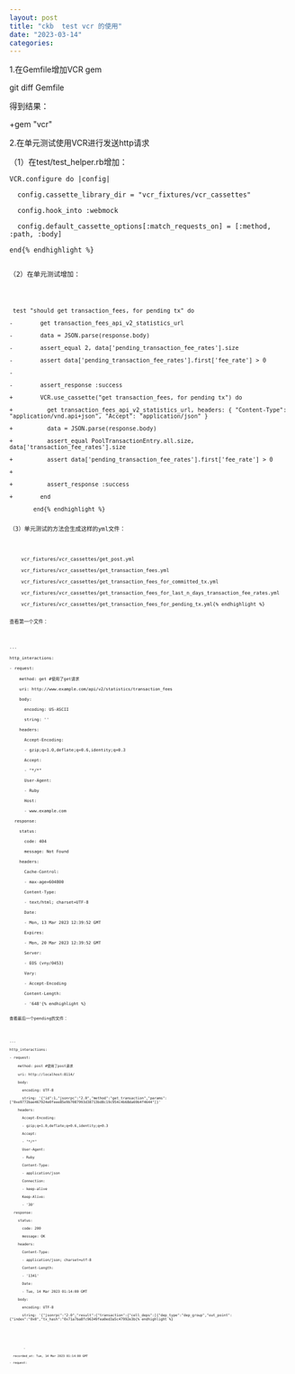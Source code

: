 ```yaml
---
layout: post
title: "ckb  test vcr 的使用"
date: "2023-03-14"
categories: 
---
```

<p>1.在Gemfile增加VCR gem</p>

<p>git diff Gemfile</p>

<p>得到结果：</p>

<p>+gem &quot;vcr&quot;</p>

<p>2.在单元测试使用VCR进行发送http请求</p>

<p>（1）在test/test_helper.rb增加：</p>

<pre>
<code>VCR.configure do |config|

&nbsp; config.cassette_library_dir = &quot;vcr_fixtures/vcr_cassettes&quot;

&nbsp; config.hook_into :webmock

&nbsp; config.default_cassette_options[:match_requests_on] = [:method, :path, :body]

end{% endhighlight %}

<p>（2）在单元测试增加：</p>

<pre>
<code>&nbsp;test &quot;should get transaction_fees, for pending tx&quot; do

-&nbsp;&nbsp;&nbsp;&nbsp;&nbsp;&nbsp;&nbsp; get transaction_fees_api_v2_statistics_url

-&nbsp;&nbsp;&nbsp;&nbsp;&nbsp;&nbsp;&nbsp; data = JSON.parse(response.body)

-&nbsp;&nbsp;&nbsp;&nbsp;&nbsp;&nbsp;&nbsp; assert_equal 2, data[&#39;pending_transaction_fee_rates&#39;].size

-&nbsp;&nbsp;&nbsp;&nbsp;&nbsp;&nbsp;&nbsp; assert data[&#39;pending_transaction_fee_rates&#39;].first[&#39;fee_rate&#39;] &gt; 0

-

-&nbsp;&nbsp;&nbsp;&nbsp;&nbsp;&nbsp;&nbsp; assert_response :success

+&nbsp;&nbsp;&nbsp;&nbsp;&nbsp;&nbsp;&nbsp; VCR.use_cassette(&quot;get transaction_fees, for pending tx&quot;) do

+&nbsp;&nbsp;&nbsp;&nbsp;&nbsp;&nbsp;&nbsp;&nbsp;&nbsp; get transaction_fees_api_v2_statistics_url, headers: { &quot;Content-Type&quot;: &quot;application/vnd.api+json&quot;, &quot;Accept&quot;: &quot;application/json&quot; }

+&nbsp;&nbsp;&nbsp;&nbsp;&nbsp;&nbsp;&nbsp;&nbsp;&nbsp; data = JSON.parse(response.body)

+&nbsp;&nbsp;&nbsp;&nbsp;&nbsp;&nbsp;&nbsp;&nbsp;&nbsp; assert_equal PoolTransactionEntry.all.size, data[&#39;transaction_fee_rates&#39;].size

+&nbsp;&nbsp;&nbsp;&nbsp;&nbsp;&nbsp;&nbsp;&nbsp;&nbsp; assert data[&#39;pending_transaction_fee_rates&#39;].first[&#39;fee_rate&#39;] &gt; 0

+

+&nbsp;&nbsp;&nbsp;&nbsp;&nbsp;&nbsp;&nbsp;&nbsp;&nbsp; assert_response :success

+&nbsp;&nbsp;&nbsp;&nbsp;&nbsp;&nbsp;&nbsp; end

&nbsp;&nbsp;&nbsp;&nbsp;&nbsp;&nbsp; end{% endhighlight %}

<p>（3）单元测试的方法会生成这样的yml文件：</p>

<pre>
<code>&nbsp;&nbsp;&nbsp; vcr_fixtures/vcr_cassettes/get_post.yml

&nbsp;&nbsp; &nbsp;vcr_fixtures/vcr_cassettes/get_transaction_fees.yml

&nbsp;&nbsp; &nbsp;vcr_fixtures/vcr_cassettes/get_transaction_fees_for_committed_tx.yml

&nbsp;&nbsp; &nbsp;vcr_fixtures/vcr_cassettes/get_transaction_fees_for_last_n_days_transaction_fee_rates.yml

&nbsp;&nbsp; &nbsp;vcr_fixtures/vcr_cassettes/get_transaction_fees_for_pending_tx.yml{% endhighlight %}

<p>查看第一个文件：</p>

<pre>
<code>---

http_interactions:

- request:

&nbsp;&nbsp;&nbsp; method: get #使用了get请求

&nbsp;&nbsp;&nbsp; uri: http://www.example.com/api/v2/statistics/transaction_fees

&nbsp;&nbsp;&nbsp; body:

&nbsp;&nbsp;&nbsp;&nbsp;&nbsp; encoding: US-ASCII

&nbsp;&nbsp;&nbsp;&nbsp;&nbsp; string: &#39;&#39;

&nbsp;&nbsp;&nbsp; headers:

&nbsp;&nbsp;&nbsp;&nbsp;&nbsp; Accept-Encoding:

&nbsp;&nbsp;&nbsp;&nbsp;&nbsp; - gzip;q=1.0,deflate;q=0.6,identity;q=0.3

&nbsp;&nbsp;&nbsp;&nbsp;&nbsp; Accept:

&nbsp;&nbsp;&nbsp;&nbsp;&nbsp; - &quot;*/*&quot;

&nbsp;&nbsp;&nbsp;&nbsp;&nbsp; User-Agent:

&nbsp;&nbsp;&nbsp;&nbsp;&nbsp; - Ruby

&nbsp;&nbsp;&nbsp;&nbsp;&nbsp; Host:

&nbsp;&nbsp;&nbsp;&nbsp;&nbsp; - www.example.com

&nbsp; response:

&nbsp;&nbsp;&nbsp; status:

&nbsp;&nbsp;&nbsp;&nbsp;&nbsp; code: 404

&nbsp;&nbsp;&nbsp;&nbsp;&nbsp; message: Not Found

&nbsp;&nbsp;&nbsp; headers:

&nbsp;&nbsp;&nbsp;&nbsp;&nbsp; Cache-Control:

&nbsp;&nbsp;&nbsp;&nbsp;&nbsp; - max-age=604800

&nbsp;&nbsp;&nbsp;&nbsp;&nbsp; Content-Type:

&nbsp;&nbsp;&nbsp;&nbsp;&nbsp; - text/html; charset=UTF-8

&nbsp;&nbsp;&nbsp;&nbsp;&nbsp; Date:

&nbsp;&nbsp;&nbsp;&nbsp;&nbsp; - Mon, 13 Mar 2023 12:39:52 GMT

&nbsp;&nbsp;&nbsp;&nbsp;&nbsp; Expires:

&nbsp;&nbsp;&nbsp;&nbsp;&nbsp; - Mon, 20 Mar 2023 12:39:52 GMT

&nbsp;&nbsp;&nbsp;&nbsp;&nbsp; Server:

&nbsp;&nbsp;&nbsp;&nbsp;&nbsp; - EOS (vny/0453)

&nbsp;&nbsp;&nbsp;&nbsp;&nbsp; Vary:

&nbsp;&nbsp;&nbsp;&nbsp;&nbsp; - Accept-Encoding

&nbsp;&nbsp;&nbsp;&nbsp;&nbsp; Content-Length:

&nbsp;&nbsp;&nbsp;&nbsp;&nbsp; - &#39;648&#39;{% endhighlight %}

<p>查看最后一个pending的文件：</p>

<pre>
<code>---

http_interactions:

- request:

&nbsp;&nbsp;&nbsp; method: post #使用了post请求

&nbsp;&nbsp;&nbsp; uri: http://localhost:8114/

&nbsp;&nbsp;&nbsp; body:

&nbsp;&nbsp;&nbsp;&nbsp;&nbsp; encoding: UTF-8

&nbsp;&nbsp;&nbsp;&nbsp;&nbsp; string: &#39;{&quot;id&quot;:1,&quot;jsonrpc&quot;:&quot;2.0&quot;,&quot;method&quot;:&quot;get_transaction&quot;,&quot;params&quot;:[&quot;0xe9772bae467924e0feee85e9b7087993d38713bd8c19c954c4b68da69b4f4644&quot;]}&#39;

&nbsp;&nbsp;&nbsp; headers:

&nbsp;&nbsp;&nbsp;&nbsp;&nbsp; Accept-Encoding:

&nbsp;&nbsp;&nbsp;&nbsp;&nbsp; - gzip;q=1.0,deflate;q=0.6,identity;q=0.3

&nbsp;&nbsp;&nbsp;&nbsp;&nbsp; Accept:

&nbsp;&nbsp;&nbsp;&nbsp;&nbsp; - &quot;*/*&quot;

&nbsp;&nbsp;&nbsp;&nbsp;&nbsp; User-Agent:

&nbsp;&nbsp;&nbsp;&nbsp;&nbsp; - Ruby

&nbsp;&nbsp;&nbsp;&nbsp;&nbsp; Content-Type:

&nbsp;&nbsp;&nbsp;&nbsp;&nbsp; - application/json

&nbsp;&nbsp;&nbsp;&nbsp;&nbsp; Connection:

&nbsp;&nbsp;&nbsp;&nbsp;&nbsp; - keep-alive

&nbsp;&nbsp;&nbsp;&nbsp;&nbsp; Keep-Alive:

&nbsp;&nbsp;&nbsp;&nbsp;&nbsp; - &#39;30&#39;

&nbsp; response:

&nbsp;&nbsp;&nbsp; status:

&nbsp;&nbsp;&nbsp;&nbsp;&nbsp; code: 200

&nbsp;&nbsp;&nbsp;&nbsp;&nbsp; message: OK

&nbsp;&nbsp;&nbsp; headers:

&nbsp;&nbsp;&nbsp;&nbsp;&nbsp; Content-Type:

&nbsp;&nbsp;&nbsp;&nbsp;&nbsp; - application/json; charset=utf-8

&nbsp;&nbsp;&nbsp;&nbsp;&nbsp; Content-Length:

&nbsp;&nbsp;&nbsp;&nbsp;&nbsp; - &#39;1341&#39;

&nbsp;&nbsp;&nbsp;&nbsp;&nbsp; Date:

&nbsp;&nbsp;&nbsp;&nbsp;&nbsp; - Tue, 14 Mar 2023 01:14:00 GMT

&nbsp;&nbsp;&nbsp; body:

&nbsp;&nbsp;&nbsp;&nbsp;&nbsp; encoding: UTF-8

&nbsp;&nbsp;&nbsp;&nbsp;&nbsp; string: &#39;{&quot;jsonrpc&quot;:&quot;2.0&quot;,&quot;result&quot;:{&quot;transaction&quot;:{&quot;cell_deps&quot;:[{&quot;dep_type&quot;:&quot;dep_group&quot;,&quot;out_point&quot;:{&quot;index&quot;:&quot;0x0&quot;,&quot;tx_hash&quot;:&quot;0x71a7ba8fc96349fea0ed3a5c47992e3b{% endhighlight %}

<p>&nbsp;</p>

<p><code>&nbsp;&nbsp;&nbsp;&nbsp;&nbsp;&nbsp;&nbsp; &#39;<br />
&nbsp; recorded_at: Tue, 14 Mar 2023 01:14:00 GMT<br />
- request:</code></p>

<p>&nbsp;</p>

<p>&nbsp;</p>

